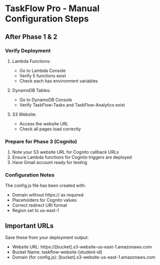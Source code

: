 # TaskFlow Pro - Manual Configuration Steps

## After Phase 1 & 2

### Verify Deployment
1. Lambda Functions:
   - Go to Lambda Console
   - Verify 5 functions exist
   - Check each has environment variables

2. DynamoDB Tables:
   - Go to DynamoDB Console
   - Verify TaskFlow-Tasks and TaskFlow-Analytics exist

3. S3 Website:
   - Access the website URL
   - Check all pages load correctly

### Prepare for Phase 3 (Cognito)

1. Note your S3 website URL for Cognito callback URLs
2. Ensure Lambda functions for Cognito triggers are deployed
3. Have Gmail account ready for testing

### Configuration Notes

The config.js file has been created with:
- Domain without https:// as required
- Placeholders for Cognito values
- Correct redirect URI format
- Region set to us-east-1

## Important URLs

Save these from your deployment output:
- Website URL: https://[bucket].s3-website-us-east-1.amazonaws.com
- Bucket Name: taskflow-website-[student-id]
- Domain (for config.js): [bucket].s3-website-us-east-1.amazonaws.com
